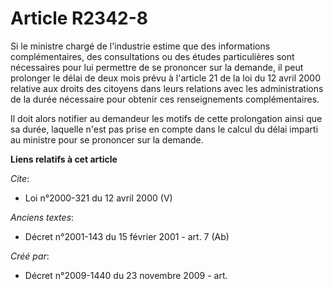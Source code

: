 # Article R2342-8

Si le ministre chargé de l'industrie estime que des informations complémentaires, des consultations ou des études
particulières sont nécessaires pour lui permettre de se prononcer sur la demande, il peut prolonger le délai de deux mois
prévu à l'article 21 de la loi du 12 avril 2000 relative aux droits des citoyens dans leurs relations avec les
administrations de la durée nécessaire pour obtenir ces renseignements complémentaires. 

Il doit alors notifier au demandeur les motifs de cette prolongation ainsi que sa durée, laquelle n'est pas prise en compte
dans le calcul du délai imparti au ministre pour se prononcer sur la demande.

**Liens relatifs à cet article**

_Cite_:

  - Loi n°2000-321 du 12 avril 2000 (V)

_Anciens textes_:

  - Décret n°2001-143 du 15 février 2001 - art. 7 (Ab)

_Créé par_:

  - Décret n°2009-1440 du 23 novembre 2009 - art.
